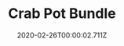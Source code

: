 ---
templateKey: blog-post
featuredpost: false
date: 2020-02-26T00:00:02.711Z
featuredimage: /img/Crab_Pot_Bundle.png
title: Crab Pot Bundle
description: Fish Tank
reward: Crab Pot (3)
tags:
  - Lobster
  - Crayfish
  - Crab
  - Cockle
  - Mussel
  - Shrimp
  - Snail
  - Periwinkle
  - Oyster
  - Clam
  - bundles
---
